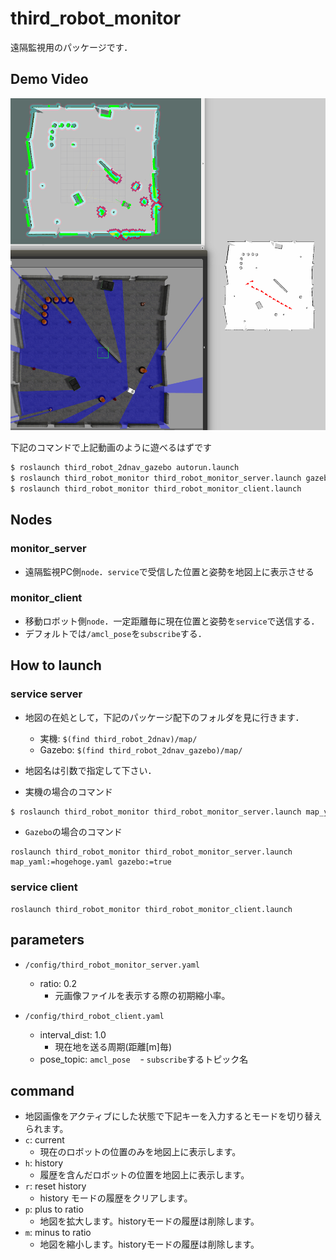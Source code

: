 # third_robot_monitor
遠隔監視用のパッケージです．

## Demo Video
[![IMAGE ALT TEXT HERE](./.image/third_robot_monitor.png)](https://youtu.be/hpAnaV-bylQ)

下記のコマンドで上記動画のように遊べるはずです

```bash
$ roslaunch third_robot_2dnav_gazebo autorun.launch 
$ roslaunch third_robot_monitor third_robot_monitor_server.launch gazebo:=true map_yaml:=playpen_map.yaml
$ roslaunch third_robot_monitor third_robot_monitor_client.launch 
```

## Nodes
### monitor_server
 - 遠隔監視PC側`node`．`service`で受信した位置と姿勢を地図上に表示させる

### monitor_client
 - 移動ロボット側`node`．一定距離毎に現在位置と姿勢を`service`で送信する．
 - デフォルトでは`/amcl_pose`を`subscribe`する．
 
## How to launch
### service server
- 地図の在処として，下記のパッケージ配下のフォルダを見に行きます．
  - 実機: `$(find third_robot_2dnav)/map/`
  - Gazebo: `$(find third_robot_2dnav_gazebo)/map/`
- 地図名は引数で指定して下さい．

- 実機の場合のコマンド

```bash
$ roslaunch third_robot_monitor third_robot_monitor_server.launch map_yaml:=hogehoge.yaml
```

- `Gazebo`の場合のコマンド
```
roslaunch third_robot_monitor third_robot_monitor_server.launch map_yaml:=hogehoge.yaml gazebo:=true
```

### service client
```
roslaunch third_robot_monitor third_robot_monitor_client.launch
```

## parameters
- `/config/third_robot_monitor_server.yaml`
  - ratio: 0.2
    - 元画像ファイルを表示する際の初期縮小率。

- `/config/third_robot_client.yaml`
  - interval_dist: 1.0
    - 現在地を送る周期(距離[m]毎)
  - pose_topic: `amcl_pose`
    - `subscribe`するトピック名
    
## command
- 地図画像をアクティブにした状態で下記キーを入力するとモードを切り替えられます。
- `c`: current
  - 現在のロボットの位置のみを地図上に表示します。
- `h`: history
  - 履歴を含んだロボットの位置を地図上に表示します。
- `r`: reset history
  - history モードの履歴をクリアします。
- `p`: plus to ratio
  - 地図を拡大します。historyモードの履歴は削除します。
- `m`: minus to ratio
  - 地図を縮小します。historyモードの履歴は削除します。
